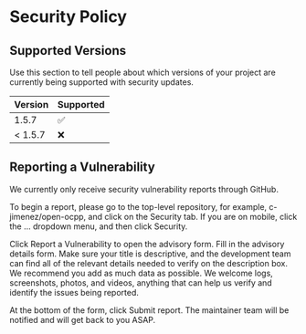 # Security Policy

## Supported Versions

Use this section to tell people about which versions of your project are
currently being supported with security updates.

| Version | Supported          |
| ------- | ------------------ |
| 1.5.7   | :white_check_mark: |
| < 1.5.7 | :x:                |

## Reporting a Vulnerability

We currently only receive security vulnerability reports through GitHub.

To begin a report, please go to the top-level repository, for example, c-jimenez/open-ocpp, and click on the Security tab. If you are on mobile, click the ... dropdown menu, and then click Security.

Click Report a Vulnerability to open the advisory form. Fill in the advisory details form. Make sure your title is descriptive, and the development team can find all of the relevant details needed to verify on the description box. 
We recommend you add as much data as possible. We welcome logs, screenshots, photos, and videos, anything that can help us verify and identify the issues being reported.

At the bottom of the form, click Submit report. The maintainer team will be notified and will get back to you ASAP.
